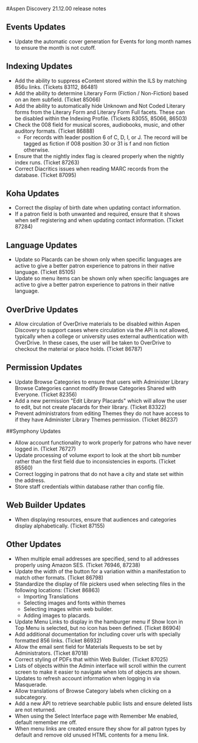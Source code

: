 #Aspen Discovery 21.12.00 release notes

## Events Updates
- Update the automatic cover generation for Events for long month names to ensure the month is not cutoff. 

## Indexing Updates
- Add the ability to suppress eContent stored within the ILS by matching 856u links. (Tickets 83112, 86481)
- Add the ability to determine Literary Form (Fiction / Non-Fiction) based on an item subfield. (Ticket 85066)
- Add the ability to automatically hide Unknown and Not Coded Literary forms from the Literary Form and Literary Form Full facets.  These can be disabled within the Indexing Profile. (Tickets 83055, 85066, 86503)
- Check the 008 field for musical scores, audiobooks, music, and other auditory formats. (Ticket 86888)
  - For records with leader position 6 of C, D, I, or J.  The record will be tagged as fiction if 008 position 30 or 31 is f and non fiction otherwise. 
- Ensure that the nightly index flag is cleared properly when the nightly index runs. (Ticket 87263)
- Correct Diacritics issues when reading MARC records from the database. (Ticket 87095)

## Koha Updates
- Correct the display of birth date when updating contact information. 
- If a patron field is both unwanted and required, ensure that it shows when self registering and when updating contact information. (Ticket 87284) 

## Language Updates
- Update so Placards can be shown only when specific languages are active to give a better patron experience to patrons in their native language. (Ticket 85105)
- Update so menu items can be shown only when specific languages are active to give a better patron experience to patrons in their native language.

## OverDrive Updates
- Allow circulation of OverDrive materials to be disabled within Aspen Discovery to support cases where circulation via the API is not allowed, typically when a college or university uses external authentication with OverDrive.  In these cases, the user will be taken to OverDrive to checkout the material or place holds. (Ticket 86787)

## Permission Updates
- Update Browse Categories to ensure that users with Administer Library Browse Categories cannot modify Browse Categories Shared with Everyone. (Ticket 82356)
- Add a new permission "Edit Library Placards" which will allow the user to edit, but not create placards for their library. (Ticket 83322) 
- Prevent administrators from editing Themes they do not have access to if they have Administer Library Themes permission. (Ticket 86237)

##Symphony Updates
- Allow account functionality to work properly for patrons who have never logged in. (Ticket 76727)
- Update processing of volume export to look at the short bib number rather than the first field due to inconsistencies in exports. (Ticket 85560)
- Correct logging in patrons that do not have a city and state set within the address. 
- Store staff credentials within database rather than config file.  

## Web Builder Updates
- When displaying resources, ensure that audiences and categories display alphabetically. (Ticket 87155)

## Other Updates
- When multiple email addresses are specified, send to all addresses properly using Amazon SES. (Ticket 76946, 87238)
- Update the width of the button for a variation within a manifestation to match other formats. (Ticket 86798)
- Standardize the display of file pickers used when selecting files in the following locations: (Ticket 86863)
  - Importing Translations
  - Selecting images and fonts within themes
  - Selecting images within web builder.
  - Adding images to placards.
- Update Menu Links to display in the hamburger menu if Show Icon in Top Menu is selected, but no icon has been defined. (Ticket 86904)
- Add additional documentation for including cover urls with specially formatted 856 links. (Ticket 86932)
- Allow the email sent field for Materials Requests to be set by Administrators. (Ticket 87018)
- Correct styling of PDFs that within Web Builder. (Ticket 87025)
- Lists of objects within the Admin interface will scroll within the current screen to make it easier to navigate when lots of objects are shown.
- Updates to refresh account information when logging in via Masquerade. 
- Allow translations of Browse Category labels when clicking on a subcategory. 
- Add a new API to retrieve searchable public lists and ensure deleted lists are not returned. 
- When using the Select Interface page with Remember Me enabled, default remember me off.
- When menu links are created ensure they show for all patron types by default and remove old unused HTML contents for a menu link. 